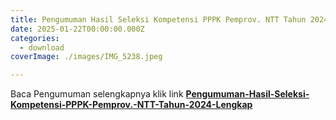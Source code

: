 ```yaml
---
title: Pengumuman Hasil Seleksi Kompetensi PPPK Pemprov. NTT Tahun 2024
date: 2025-01-22T00:00:00.000Z
categories:
  - download
coverImage: ./images/IMG_5238.jpeg

---
```


Baca Pengumuman selengkapnya klik link [**Pengumuman-Hasil-Seleksi-Kompetensi-PPPK-Pemprov.-NTT-Tahun-2024-Lengkap**](https://bkd.nttprov.go.id/web/wp-content/uploads/2025/04/001-Pengumuman-Hasil-Seleksi-Kompetensi-PPPK-Pemprov.-NTT-Tahun-2024-Lengkap.pdf)

